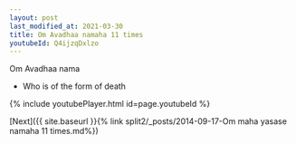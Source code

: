 ```yaml
---
layout: post
last_modified_at: 2021-03-30
title: Om Avadhaa namaha 11 times
youtubeId: Q4ijzqDxlzo
---
```

 
 
Om Avadhaa nama 
 
 -  Who is of the form of death 
 
  
 
  
 
 
 
 
 
 


{% include youtubePlayer.html id=page.youtubeId %}
 
[Next]({{ site.baseurl }}{% link  split2/_posts/2014-09-17-Om maha yasase namaha 11 times.md%})
 
